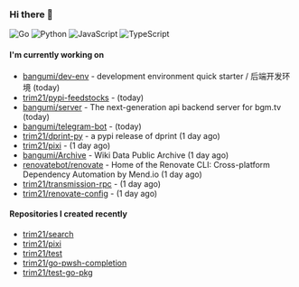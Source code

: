 ### Hi there 👋

![Go](https://img.shields.io/badge/go-%2300ADD8.svg?style=for-the-badge&logo=go&logoColor=white)
![Python](https://img.shields.io/badge/python-3670A0?style=for-the-badge&logo=python&logoColor=ffdd54)
![JavaScript](https://img.shields.io/badge/javascript-%23323330.svg?style=for-the-badge&logo=javascript&logoColor=%23F7DF1E)
![TypeScript](https://img.shields.io/badge/typescript-%23007ACC.svg?style=for-the-badge&logo=typescript&logoColor=white)

#### I'm currently working on

- [bangumi/dev-env](https://github.com/bangumi/dev-env) - development environment quick starter / 后端开发环境 (today)
- [trim21/pypi-feedstocks](https://github.com/trim21/pypi-feedstocks) -  (today)
- [bangumi/server](https://github.com/bangumi/server) - The next-generation api backend server for bgm.tv (today)
- [bangumi/telegram-bot](https://github.com/bangumi/telegram-bot) -  (today)
- [trim21/dprint-py](https://github.com/trim21/dprint-py) - a pypi release of dprint (1 day ago)
- [trim21/pixi](https://github.com/trim21/pixi) -  (1 day ago)
- [bangumi/Archive](https://github.com/bangumi/Archive) - Wiki Data Public Archive (1 day ago)
- [renovatebot/renovate](https://github.com/renovatebot/renovate) - Home of the Renovate CLI: Cross-platform Dependency Automation by Mend.io (1 day ago)
- [trim21/transmission-rpc](https://github.com/trim21/transmission-rpc) -  (1 day ago)
- [trim21/renovate-config](https://github.com/trim21/renovate-config) -  (1 day ago)

#### Repositories I created recently

- [trim21/search](https://github.com/trim21/search)
- [trim21/pixi](https://github.com/trim21/pixi)
- [trim21/test](https://github.com/trim21/test)
- [trim21/go-pwsh-completion](https://github.com/trim21/go-pwsh-completion)
- [trim21/test-go-pkg](https://github.com/trim21/test-go-pkg)
